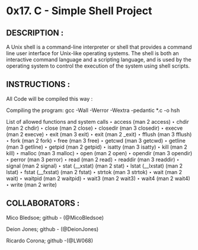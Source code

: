# 0x17. C - Simple Shell Project

## DESCRIPTION :

A Unix shell is a command-line interpreter or shell that provides a command line user interface for Unix-like operating systems. The shell is both an interactive command language and a scripting language, and is used by the operating system to control the execution of the system using shell scripts.

## INSTRUCTIONS :

All Code will be compiled this way :

Compiling the program: gcc -Wall -Werror -Wextra -pedantic *.c -o hsh

 List of allowed functions and system calls
‣ access (man 2 access)
‣ chdir (man 2 chdir)
‣ close (man 2 close)
‣ closedir (man 3 closedir)
‣ execve (man 2 execve)
‣ exit (man 3 exit)
‣ exit (man 2 _exit)
‣ fflush (man 3 fflush)
‣ fork (man 2 fork)
‣ free (man 3 free)
‣ getcwd (man 3 getcwd)
‣ getline (man 3 getline)
‣ getpid (man 2 getpid)
‣ isatty (man 3 isatty)
‣ kill (man 2 kill)
‣ malloc (man 3 malloc)
‣ open (man 2 open)
‣ opendir (man 3 opendir)
‣ perror (man 3 perror)
‣ read (man 2 read)
‣ readdir (man 3 readdir)
‣ signal (man 2 signal)
‣ stat (__xstat) (man 2 stat)
‣ lstat (__lxstat) (man 2 lstat)
‣ fstat (__fxstat) (man 2 fstat)
‣ strtok (man 3 strtok)
‣ wait (man 2 wait)
‣ waitpid (man 2 waitpid)
‣ wait3 (man 2 wait3)
‣ wait4 (man 2 wait4)
‣ write (man 2 write)

## COLLABORATORS : 

Mico Bledsoe; github - (@MicoBledsoe)

Deion Jones; github - (@DeionJones)

Ricardo Corona; github -(@LW068)
